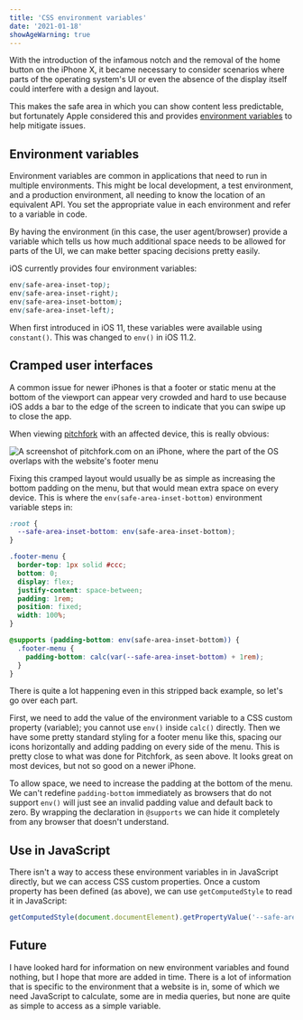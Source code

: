 ```yaml
---
title: 'CSS environment variables'
date: '2021-01-18'
showAgeWarning: true
---
```


With the introduction of the infamous notch and the removal of the home button on the iPhone X, it became necessary to consider scenarios where parts of the operating system's UI or even the absence of the display itself could interfere with a design and layout.

This makes the safe area in which you can show content less predictable, but fortunately Apple considered this and provides [environment variables](https://drafts.csswg.org/css-env-1/#env-in-shorthands) to help mitigate issues.

## Environment variables

Environment variables are common in applications that need to run in multiple environments. This might be local development, a test environment, and a production environment, all needing to know the location of an equivalent API. You set the appropriate value in each environment and refer to a variable in code.

By having the environment (in this case, the user agent/browser) provide a variable which tells us how much additional space needs to be allowed for parts of the UI, we can make better spacing decisions pretty easily.

iOS currently provides four environment variables:

```css
env(safe-area-inset-top);
env(safe-area-inset-right);
env(safe-area-inset-bottom);
env(safe-area-inset-left);
```

When first introduced in iOS 11, these variables were available using `constant()`. This was changed to `env()` in iOS 11.2.

## Cramped user interfaces

A common issue for newer iPhones is that a footer or static menu at the bottom of the viewport can appear very crowded and hard to use because iOS adds a bar to the edge of the screen to indicate that you can swipe up to close the app.

When viewing [pitchfork](https://pitchfork.com/) with an affected device, this is really obvious:

<picture>
  <source srcSet="/pitchfork@2x.webp 2x" type="image/webp" />
  <source srcSet="/pitchfork.webp" type="image/webp" />
  <img
    src="/pitchfork.png"
    srcSet="/pitchfork@2x.png"
    loading="lazy"
    alt="A screenshot of pitchfork.com on an iPhone, where the part of the OS overlaps with the website's footer menu"
  />
</picture>

Fixing this cramped layout would usually be as simple as increasing the bottom padding on the menu, but that would mean extra space on every device. This is where the `env(safe-area-inset-bottom)` environment variable steps in:

```css
:root {
  --safe-area-inset-bottom: env(safe-area-inset-bottom);
}

.footer-menu {
  border-top: 1px solid #ccc;
  bottom: 0;
  display: flex;
  justify-content: space-between;
  padding: 1rem;
  position: fixed;
  width: 100%;
}

@supports (padding-bottom: env(safe-area-inset-bottom)) {
  .footer-menu {
    padding-bottom: calc(var(--safe-area-inset-bottom) + 1rem);
  }
}
```

There is quite a lot happening even in this stripped back example, so let's go over each part.

First, we need to add the value of the environment variable to a CSS custom property (variable); you cannot use `env()` inside `calc()` directly. Then we have some pretty standard styling for a footer menu like this, spacing our icons horizontally and adding padding on every side of the menu. This is pretty close to what was done for Pitchfork, as seen above. It looks great on most devices, but not so good on a newer iPhone.

To allow space, we need to increase the padding at the bottom of the menu. We can't redefine `padding-bottom` immediately as browsers that do not support `env()` will just see an invalid padding value and default back to zero. By wrapping the declaration in `@supports` we can hide it completely from any browser that doesn't understand.

## Use in JavaScript

There isn't a way to access these environment variables in in JavaScript directly, but we can access CSS custom properties. Once a custom property has been defined (as above), we can use `getComputedStyle` to read it in JavaScript:

```js
getComputedStyle(document.documentElement).getPropertyValue('--safe-area-inset-bottom');
```

## Future

I have looked hard for information on new environment variables and found nothing, but I hope that more are added in time. There is a lot of information that is specific to the environment that a website is in, some of which we need JavaScript to calculate, some are in media queries, but none are quite as simple to access as a simple variable.
